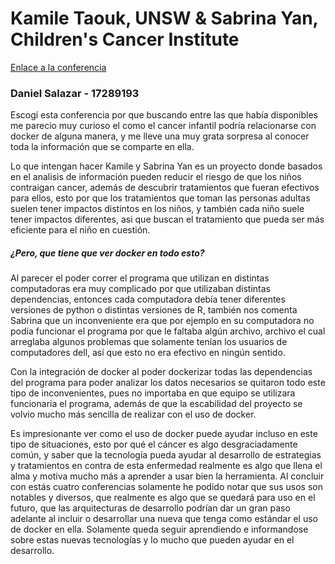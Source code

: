 # Kamile Taouk, UNSW & Sabrina Yan, Children's Cancer Institute
[Enlace a la conferencia](https://www.youtube.com/watch?v=p-YVr1-jmcM&feature=emb_title)
### Daniel Salazar - 17289193

Escogí esta conferencia por que buscando entre las que había disponibles me parecio
muy curioso el como el cancer infantil podría relacionarse con docker de alguna 
manera, y me lleve una muy grata sorpresa al conocer toda la información que se
comparte en ella.

Lo que intengan hacer Kamile y Sabrina Yan es un proyecto donde basados en el
analisis de información pueden reducir el riesgo de que los niños contraigan cancer,
además de descubrir tratamientos que fueran efectivos para ellos, esto por que
los tratamientos que toman las personas adultas suelen tener impactos distintos en
los niños, y también cada niño suele tener impactos diferentes, asi que buscan el
tratamiento que pueda ser más eficiente para el niño en cuestión. 

##### ¿Pero, que tiene que ver docker en todo esto?

Al parecer el poder correr el programa que utilizan en distintas computadoras era
muy complicado por que utilizaban distintas dependencias, entonces cada computadora
debía tener diferentes versiones de python o distintas versiones de R, también
nos comenta Sabrina que un inconveniente era que por ejemplo en su computadora no
podía funcionar el programa por que le faltaba algún archivo, archivo el cual 
arreglaba algunos problemas que solamente tenían los usuarios de computadores dell,
así que esto no era efectivo en ningún sentido.

Con la integración de docker al poder dockerizar todas las dependencias del programa
para poder analizar los datos necesarios se quitaron todo este tipo de inconvenientes,
pues no importaba en que equipo se utilizara funcionaria el programa, además de que
la escabilidad del proyecto se volvio mucho más sencilla de realizar con el uso de docker.

Es impresionante ver como el uso de docker puede ayudar incluso en este tipo de 
situaciones, esto por qué el cáncer es algo desgraciadamente común, y saber que 
la tecnología pueda ayudar al desarrollo de estrategias y tratamientos en contra
de esta enfermedad realmente es algo que llena el alma y motiva mucho más a aprender
a usar bien la herramienta. Al concluir con estás cuatro conferencias solamente
he podido notar que sus usos son notables y diversos, que realmente es algo 
que se quedará para uso en el futuro, que las arquitecturas de desarrollo podrían
dar un gran paso adelante al incluir o desarrollar una nueva que tenga como estándar
el uso de docker en ella. Solamente queda seguir aprendiendo e informandose sobre
estas nuevas tecnologías y lo mucho que pueden ayudar en el desarrollo.